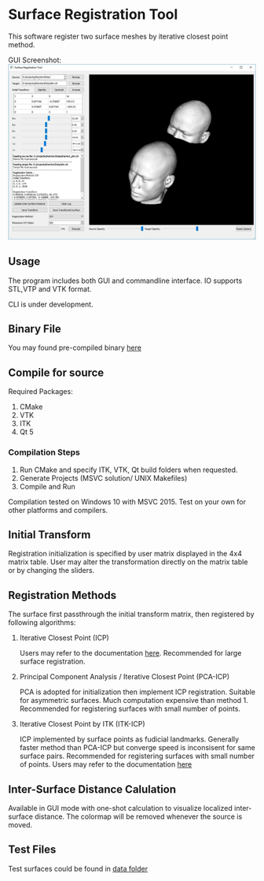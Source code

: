 # Surface Registration Tool

This software register two surface meshes by iterative closest point method.

GUI Screenshot: 
![GUI Screenshot](./GUI.jpg "GUI Screenshot")

## Usage
The program includes both GUI and commandline interface. IO supports STL,VTP and VTK format.

CLI is under development.

## Binary File
You may found pre-compiled binary [here](https://github.com/jackyko1991/surface-registration-tool/releases)

## Compile for source
Required Packages:
1. CMake
2. VTK
3. ITK
4. Qt 5 

### Compilation Steps
1. Run CMake and specify ITK, VTK, Qt build folders when requested.
2. Generate Projects (MSVC solution/ UNIX Makefiles)
3. Compile and Run

Compilation tested on Windows 10 with MSVC 2015. Test on your own for other platforms and compilers.

## Initial Transform
Registration initialization is specified by user matrix displayed in the 4x4 matrix table.
User may alter the transformation directly on the matrix table or by changing the sliders.

## Registration Methods
The surface first passthrough the initial transform matrix, then registered by following algorithms:

1. Iterative Closest Point (ICP)

	Users may refer to the documentation [here](https://www.vtk.org/doc/nightly/html/classvtkIterativeClosestPointTransform.html). Recommended for large surface registration.

2. Principal Component Analysis / Iterative Closest Point (PCA-ICP)

	PCA is adopted for initialization then implement ICP registration. Suitable for asymmetric surfaces. Much computation expensive than method 1. Recommended for registering surfaces with small number of points.

3. Iterative Closest Point by ITK (ITK-ICP)

	ICP implemented by surface points as fudicial landmarks. Generally faster method than PCA-ICP but converge speed is inconsisent for same surface pairs. Recommended for registering surfaces with small number of points. Users may refer to the documentation [here](https://itk.org/Doxygen/html/classitk_1_1PointSetToPointSetRegistrationMethod.html)

## Inter-Surface Distance Calulation
Available in GUI mode with one-shot calculation to visualize localized inter-surface distance. The colormap will be removed whenever the source is moved.

## Test Files
Test surfaces could be found in [data folder](./data)
